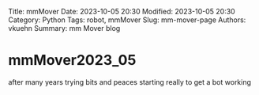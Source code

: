 Title: mmMover
Date: 2023-10-05 20:30
Modified: 2023-10-05 20:30
Category: Python
Tags: robot, mmMover
Slug: mm-mover-page
Authors: vkuehn
Summary: mm Mover blog

# mmMover2023_05
after many years trying bits and peaces starting really to get a bot working